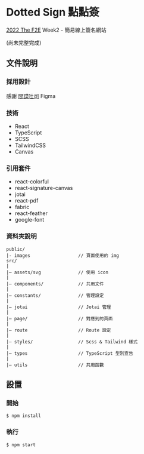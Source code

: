 # Dotted Sign 點點簽

[2022 The F2E](https://2022.thef2e.com/) Week2 - 簡易線上簽名網站

(尚未完整完成)

## 文件說明
### 採用設計
感謝 [間諜吐司](https://2022.thef2e.com/users/12061579703807156568) Figma

### 技術
 - React
 - TypeScript
 - SCSS
 - TailwindCSS
 - Canvas
 
### 引用套件
 - react-colorful
 - react-signature-canvas
 - jotai
 - react-pdf
 - fabric
 - react-feather
 - google-font
 
### 資料夾說明
```
public/
|- images                  // 頁面使用的 img
src/
|
|– assets/svg              // 使用 icon
|
|– components/             // 共用文件
|
|– constants/              // 管理設定
|
|– jotai                   // Jotai 管理
|
|– page/                   // 對應到的頁面
|
|– route                   // Route 設定
|
|– styles/                 // Scss & Tailwind 樣式
|
|– types                   // TypeScript 型別宣告
|
|– utils                   // 共用函數
```
 

## 設置
### 開始
```
$ npm install
```

### 執行
```
$ npm start
```
